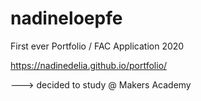 # nadineloepfe

First ever Portfolio / FAC Application 2020

https://nadinedelia.github.io/portfolio/


---> decided to study @ Makers Academy
